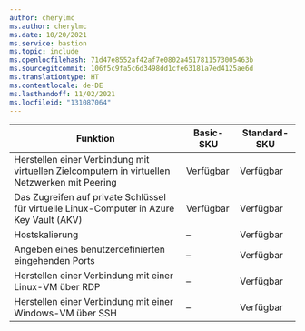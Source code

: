 ```yaml
---
author: cherylmc
ms.author: cherylmc
ms.date: 10/20/2021
ms.service: bastion
ms.topic: include
ms.openlocfilehash: 71d47e8552af42af7e0802a4517811573005463b
ms.sourcegitcommit: 106f5c9fa5c6d3498dd1cfe63181a7ed4125ae6d
ms.translationtype: HT
ms.contentlocale: de-DE
ms.lasthandoff: 11/02/2021
ms.locfileid: "131087064"
---
```

| Funktion | Basic-SKU | Standard-SKU |
|---|---|---|
| Herstellen einer Verbindung mit virtuellen Zielcomputern in virtuellen Netzwerken mit Peering | Verfügbar | Verfügbar |
| Das Zugreifen auf private Schlüssel für virtuelle Linux-Computer in Azure Key Vault (AKV) | Verfügbar | Verfügbar |
| Hostskalierung | – | Verfügbar |
| Angeben eines benutzerdefinierten eingehenden Ports | – | Verfügbar|
| Herstellen einer Verbindung mit einer Linux-VM über RDP | –| Verfügbar|
| Herstellen einer Verbindung mit einer Windows-VM über SSH | – | Verfügbar|
